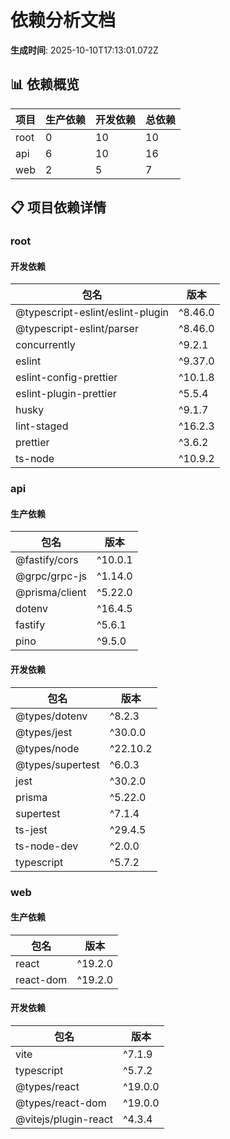 # 依赖分析文档

**生成时间**: 2025-10-10T17:13:01.072Z

## 📊 依赖概览

| 项目 | 生产依赖 | 开发依赖 | 总依赖 |
| ---- | -------- | -------- | ------ |
| root | 0        | 10       | 10     |
| api  | 6        | 10       | 16     |
| web  | 2        | 5        | 7      |

## 📋 项目依赖详情

### root

#### 开发依赖

| 包名                             | 版本    |
| -------------------------------- | ------- |
| @typescript-eslint/eslint-plugin | ^8.46.0 |
| @typescript-eslint/parser        | ^8.46.0 |
| concurrently                     | ^9.2.1  |
| eslint                           | ^9.37.0 |
| eslint-config-prettier           | ^10.1.8 |
| eslint-plugin-prettier           | ^5.5.4  |
| husky                            | ^9.1.7  |
| lint-staged                      | ^16.2.3 |
| prettier                         | ^3.6.2  |
| ts-node                          | ^10.9.2 |

### api

#### 生产依赖

| 包名           | 版本    |
| -------------- | ------- |
| @fastify/cors  | ^10.0.1 |
| @grpc/grpc-js  | ^1.14.0 |
| @prisma/client | ^5.22.0 |
| dotenv         | ^16.4.5 |
| fastify        | ^5.6.1  |
| pino           | ^9.5.0  |

#### 开发依赖

| 包名             | 版本     |
| ---------------- | -------- |
| @types/dotenv    | ^8.2.3   |
| @types/jest      | ^30.0.0  |
| @types/node      | ^22.10.2 |
| @types/supertest | ^6.0.3   |
| jest             | ^30.2.0  |
| prisma           | ^5.22.0  |
| supertest        | ^7.1.4   |
| ts-jest          | ^29.4.5  |
| ts-node-dev      | ^2.0.0   |
| typescript       | ^5.7.2   |

### web

#### 生产依赖

| 包名      | 版本    |
| --------- | ------- |
| react     | ^19.2.0 |
| react-dom | ^19.2.0 |

#### 开发依赖

| 包名                 | 版本    |
| -------------------- | ------- |
| vite                 | ^7.1.9  |
| typescript           | ^5.7.2  |
| @types/react         | ^19.0.0 |
| @types/react-dom     | ^19.0.0 |
| @vitejs/plugin-react | ^4.3.4  |
